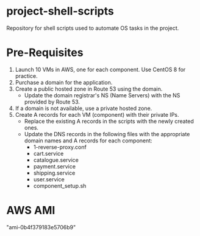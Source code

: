 # project-shell-scripts
Repository for shell scripts used to automate OS tasks in the project.

# Pre-Requisites
1. Launch 10 VMs in AWS, one for each component. Use CentOS 8 for practice.
2. Purchase a domain for the application.
3. Create a public hosted zone in Route 53 using the domain.
   * Update the domain registrar's NS (Name Servers) with the NS provided by Route 53.
4. If a domain is not available, use a private hosted zone.
5. Create A records for each VM (component) with their private IPs.
   * Replace the existing A records in the scripts with the newly created ones.
   * Update the DNS records in the following files with the appropriate domain names and A records for each component:
     - 1-reverse-proxy.conf
     - cart.service
     - catalogue.service
     - payment.service
     - shipping.service
     - user.service
     - component_setup.sh

# AWS AMI
"ami-0b4f379183e5706b9"
